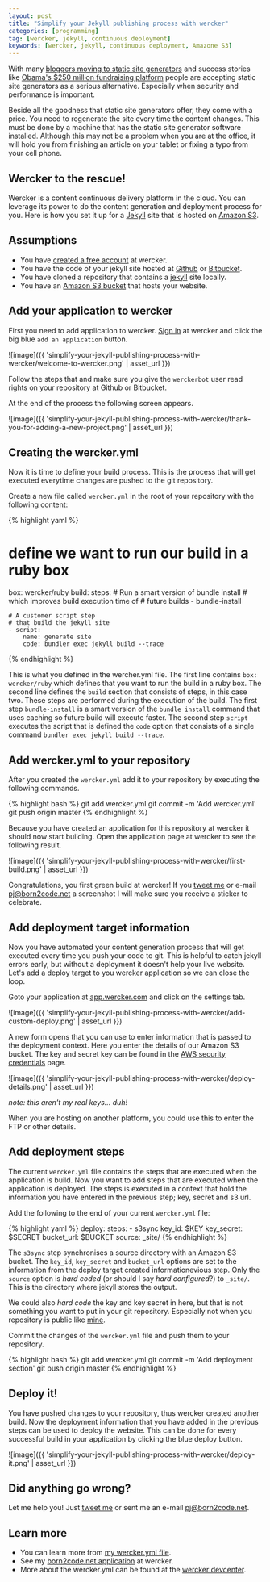```yaml
---
layout: post
title: "Simplify your Jekyll publishing process with wercker"
categories: [programming]
tag: [wercker, jekyll, continuous deployment]
keywords: [wercker, jekyll, continuous deployment, Amazone S3]
---
```


With many [bloggers moving to static site generators](https://www.google.nl/search?q=popular+bloggers+moving+to+jekyll) and success stories like [Obama's $250 million fundraising platform](http://kylerush.net/blog/meet-the-obama-campaigns-250-million-fundraising-platform/) people are accepting static site generators as a serious alternative. Especially when security and performance is important.

Beside all the goodness that static site generators offer, they come with a price. You need to regenerate the site every time the content changes. This must be done by a machine that has the static site generator software installed. Although this may not be a problem when you are at the office, it will hold you from finishing an article on your tablet or fixing a typo from your cell phone.

## Wercker to the rescue!

Wercker is a content continuous delivery platform in the cloud. You can leverage its power to do the content generation and deployment process for you. Here is how you set it up for a [Jekyll](http://jekyllrb.com) site that is hosted on [Amazon S3](http://aws.amazon.com/s3/).

## Assumptions

* You have [created a free account](https://app.wercker.com/users/new/) at wercker.
* You have the code of your jekyll site hosted at [Github](http://github.com) or [Bitbucket](http://bitbucket.com).
* You have cloned a repository that contains a [jekyll](http://jekyllrb.com) site locally.
* You have an [Amazon S3 bucket](http://docs.aws.amazon.com/AmazonS3/latest/dev/HostingWebsiteOnS3Setup.html) that hosts your website.

## Add your application to wercker

First you need to add application to wercker. [Sign in](http://app.wercker.com/) at wercker and click the big blue `add an application` button.

![image]({{ 'simplify-your-jekyll-publishing-process-with-wercker/welcome-to-wercker.png' | asset_url }})

Follow the steps that and make sure you give the `werckerbot` user read rights on your repository at Github or Bitbucket.

At the end of the process the following screen appears.

![image]({{ 'simplify-your-jekyll-publishing-process-with-wercker/thank-you-for-adding-a-new-project.png' | asset_url }})

## Creating the wercker.yml
Now it is time to define your build process. This is the process that will get executed everytime changes are pushed to the git repository.

Create a new file called `wercker.yml` in the root of your repository with the following content:

{% highlight yaml %}
# define we want to run our build in a ruby box
box: wercker/ruby
build:
  steps:
    # Run a smart version of bundle install
    # which improves build execution time of
    # future builds
    - bundle-install

    # A customer script step
    # that build the jekyll site
    - script:
        name: generate site
        code: bundler exec jekyll build --trace
{% endhighlight %}

This is what you defined in the wercher.yml file. The first line contains `box: wercker/ruby` which defines that you want to run the build in a ruby box.
The second line defines the `build` section that consists of steps, in this case two. These steps are performed during the execution of the build. The first step `bundle-install` is a smart version of the `bundle install` command that uses caching so future build will execute faster. The second step `script` executes the script that is defined the `code` option that consists of a single command `bundler exec jekyll build --trace`.

## Add wercker.yml to your repository

After you created the `wercker.yml` add it to your repository by executing the following commands.

{% highlight bash %}
git add wercker.yml
git commit -m 'Add wercker.yml'
git push origin master
{% endhighlight %}

Because you have created an application for this repository at wercker it should now start building. Open the application page at wercker to see the following result.

![image]({{ 'simplify-your-jekyll-publishing-process-with-wercker/first-build.png' | asset_url }})

Congratulations, you first green build at wercker! If you [tweet me](http://twitter.com/pjvds) or e-mail [pj@born2code.net](mailto:pj@born2code.net) a screenshot I will make sure you receive a sticker to celebrate.

## Add deployment target information
Now you have automated your content generation process that will get executed every time you push your code to git. This is helpful to catch jekyll errors early, but without a deployment it doesn't help your live website. Let's add a deploy target to you wercker application so we can close the loop.

Goto your application at [app.wercker.com](https://app.wercker.com) and click on the settings tab.

![image]({{ 'simplify-your-jekyll-publishing-process-with-wercker/add-custom-deploy.png' | asset_url }})

A new form opens that you can use to enter information that is passed to the deployment context. Here you enter the details of our Amazon S3 bucket. The key and secret key can be found in the [AWS security credentials](https://portal.aws.amazon.com/gp/aws/securityCredentials) page.

![image]({{ 'simplify-your-jekyll-publishing-process-with-wercker/deploy-details.png' | asset_url }})

_note: this aren't my real keys… duh!_

When you are hosting on another platform, you could use this to enter the FTP or other details.

## Add deployment steps
The current `wercker.yml` file contains the steps that are executed when the application is build. Now you want to add steps that are executed when the application is deployed. The steps is executed in a context that hold the information you have entered in the previous step; key, secret and s3 url.

Add the following to the end of your current `wercker.yml` file:

{% highlight yaml %}
deploy:
  steps:
    - s3sync
        key_id: $KEY
        key_secret: $SECRET
        bucket_url: $BUCKET
        source: _site/
{% endhighlight %}

The `s3sync` step synchronises a source directory with an Amazon S3 bucket. The `key_id`, `key_secret` and `bucket_url` options are set to the information from the deploy target created informationevious step. Only the `source` option is _hard coded_ (or should I say _hard configured_?) to `_site/`. This is the directory where jekyll stores the output.

We could also _hard code_ the key and key secret in here, but that is not something you want to put in your git repository. Especially not when you repository is public like [mine](https://github.com/pjvds/born2code.net).

Commit the changes of the `wercker.yml` file and push them to your repository.

{% highlight bash %}
git add wercker.yml
git commit -m 'Add deployment section'
git push origin master
{% endhighlight %}

## Deploy it!
You have pushed changes to your repository, thus wercker created another build. Now the deployment information that you have added in the previous steps can be used to deploy the website. This can be done for every successful build in your application by clicking the blue deploy button.

![image]({{ 'simplify-your-jekyll-publishing-process-with-wercker/deploy-it.png' | asset_url }})

## Did anything go wrong?
Let me help you! Just [tweet me](http://twitter.com/pjvds) or sent me an e-mail [pj@born2code.net](mailto:pj@born2code.net).

## Learn more

* You can learn more from [my wercker.yml file](https://github.com/pjvds/born2code.net/blob/master/wercker.yml).
* See my [born2code.net application](https://app.wercker.com/#project/5198a619a4dd999717000331) at wercker.
* More about the wercker.yml can be found at the [wercker devcenter](http://devcenter.wercker.com/articles/werckeryml/).

